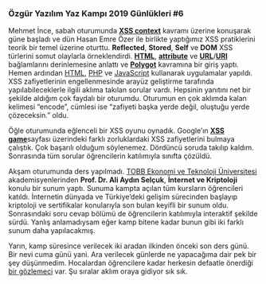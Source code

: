 ### Özgür Yazılım Yaz Kampı 2019 Günlükleri #6

Mehmet İnce, sabah oturumunda [**XSS context**](http://www.securityidiots.com/Web-Pentest/XSS/different-contexts-for-xss-execution.html) kavramı üzerine konuşarak güne başladı ve dün Hasan Emre Özer ile birlikte yaptığımız XSS pratiklerini teorik bir temel üzerine oturttu. **Reflected**, **Stored**, **Self** ve **DOM** XSS türlerini somut olaylarla örneklendirdi. [**HTML**](https://tr.wikipedia.org/wiki/HTML), [**attribute**](https://en.wikipedia.org/wiki/Attribute_(computing)) ve [**URL**](https://tr.wikipedia.org/wiki/URL)/[**URI**](https://en.wikipedia.org/wiki/Uniform_Resource_Identifier) bağlamlarını derinlemesine anlattı ve [**Polygot**](https://github.com/0xsobky/HackVault/wiki/Unleashing-an-Ultimate-XSS-Polyglot) kavramına bir giriş yaptı. Hemen ardından [HTML](https://tr.wikipedia.org/wiki/HTML), [PHP](https://www.php.net/manual/tr/tutorial.php) ve [JavaScript](https://tr.wikipedia.org/wiki/JavaScript) kullanarak uygulamalar yapıldı. XSS zafiyetlerinin engellenmesinde arayüz geliştirme tarafında yapılabileceklerle ilgili aklıma takılan sorular vardı. Hepsinin yanıtını net bir şekilde aldığım çok faydalı bir oturumdu. Oturumun en çok aklımda kalan kelimesi “encode”, cümlesi ise “zafiyeti başka yerde değil, oluştuğu yerde çözeceksin.” oldu.

Öğle oturumunda eğlenceli bir XSS oyunu oynadık. Google’ın [**XSS game**](https://xss-game.appspot.com/)sayfası üzerindeki farklı zorluklardaki XSS zafiyetlerini bulmaya çalıştık. Çok başarılı olduğum söylenemez. Dördüncü soruda takılıp kaldım. Sonrasında tüm sorular öğrencilerin katılımıyla sınıfta çözüldü.

Akşam oturumunda ders yapılmadı. [TOBB Ekonomi ve Teknoloji Üniversitesi](https://www.etu.edu.tr/) akademisyenlerinden **Prof. Dr. Ali Aydın Selçuk**, **İnternet ve Kriptoloji** konulu bir sunum yaptı. Sunuma kampta açılan tüm kursların öğrencileri katıldı. İnternetin dünyada ve Türkiye’deki gelişim sürecinden başlayıp kriptoloji ve sertifikalar konularıyla son bulan keyifli bir sunum oldu. Sonrasındaki soru cevap bölümü de öğrencilerin katılımıyla interaktif şekilde sürdü. Yanlış anlamadıysam eğer kamp bitene kadar bunun gibi iki farklı sunum daha yapılacakmış.

Yarın, kamp süresince verilecek iki aradan ilkinden önceki son ders günü. Bir nevi cuma günü yani. Ara verilecek günlerde ne yapacağıma dair pek bir şey düşünmedim. Hocalardan öğrencilere kadar herkesin defaatle önerdiği [bir gözlemeci](https://kubbealti.net/) var. Şu sıralar aklım oraya gidiyor sık sık.